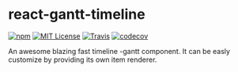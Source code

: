 
# react-gantt-timeline
[![npm](https://img.shields.io/npm/v/react-vlist.svg?style=flat-square)](http://npm.im/react-vlist)
[![MIT License](https://img.shields.io/npm/l/react-list.svg?style=flat-square)](http://opensource.org/licenses/MIT)
[![Travis](https://travis-ci.org/guiqui/react-timeline.svg?branch=master)](https://travis-ci.org/guiqui/react-timeline)
[![codecov](https://codecov.io/gh/guiqui/react-timeline/branch/master/graph/badge.svg)](https://codecov.io/gh/guiqui/react-timeline)

An awesome blazing fast timeline -gantt component.
It can be easly customize by providing its own item renderer.

